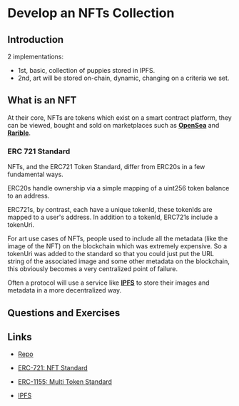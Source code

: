 # Develop an NFTs Collection

## Introduction

2 implementations:

- 1st, basic, collection of puppies stored in IPFS.
- 2nd, art will be stored on-chain, dynamic, changing on a criteria we set.

## What is an NFT

At their core, NFTs are tokens which exist on a smart contract platform, they can be viewed, bought and sold on marketplaces such as **[OpenSea](https://opensea.io/)** and **[Rarible](https://rarible.com/)**.

### ERC 721 Standard

NFTs, and the ERC721 Token Standard, differ from ERC20s in a few fundamental ways.

ERC20s handle ownership via a simple mapping of a uint256 token balance to an address.

ERC721s, by contrast, each have a unique tokenId, these tokenIds are mapped to a user's address. In addition to a tokenId, ERC721s include a tokenUri.

For art use cases of NFTs, people used to include all the metadata (like the image of the NFT) on the blockchain which was extremely expensive. So a tokenUri was added to the standard so that you could just put the URL string of the associated image and some other metadata on the blockchain, this obviously becomes a very centralized point of failure.

Often a protocol will use a service like **[IPFS](https://ipfs.tech/)** to store their images and metadata in a more decentralized way.

## Questions and Exercises

## Links

- [Repo](https://github.com/Cyfrin/foundry-nft-cu)

- [ERC-721: NFT Standard](https://eips.ethereum.org/EIPS/eip-721)
- [ERC-1155: Multi Token Standard](https://eips.ethereum.org/EIPS/eip-1155)
- [IPFS](https://ipfs.tech/)
